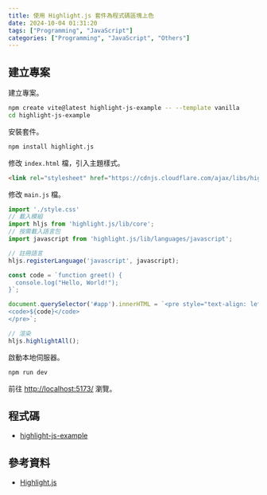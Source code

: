 ```yaml
---
title: 使用 Highlight.js 套件為程式碼區塊上色
date: 2024-10-04 01:31:20
tags: ["Programming", "JavaScript"]
categories: ["Programming", "JavaScript", "Others"]
---
```


## 建立專案

建立專案。

```bash
npm create vite@latest highlight-js-example -- --template vanilla
cd highlight-js-example
```

安裝套件。

```bash
npm install highlight.js
```

修改 `index.html` 檔，引入主題樣式。

```html
<link rel="stylesheet" href="https://cdnjs.cloudflare.com/ajax/libs/highlight.js/11.9.0/styles/atom-one-dark.css">
```

修改 `main.js` 檔。

```js
import './style.css'
// 載入模組
import hljs from 'highlight.js/lib/core';
// 按需載入語言包
import javascript from 'highlight.js/lib/languages/javascript';

// 註冊語言
hljs.registerLanguage('javascript', javascript);

const code = `function greet() {
  console.log("Hello, World!");
}`;

document.querySelector('#app').innerHTML = `<pre style="text-align: left;">
<code>${code}</code>
</pre>`;

// 渲染
hljs.highlightAll();
```

啟動本地伺服器。

```bash
npm run dev
```

前往 <http://localhost:5173/> 瀏覽。

## 程式碼

- [highlight-js-example](https://github.com/memochou1993/highlight-js-example)

## 參考資料

- [Highlight.js](https://highlightjs.org/)
